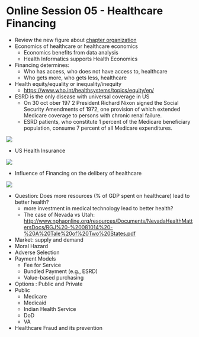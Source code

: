 # Online Session 05 - Healthcare Financing
- Review the new figure about [chapter organization](https://github.com/wcj365/healthcare/blob/master/06_summary.md)
- Economics of healthcare or healthcare economics
    - Economics benefits from data analysis
    - Health Informatics supports Health Economics 
- Financing determines:
    - Who has access, who does not have access to, healthcare
    - Who gets more, who gets less, healthcare
- Health equity/equality or inequality/inequity 
    - https://www.who.int/healthsystems/topics/equity/en/
- ESRD is the only disease with universal coverage in US
    - On 30 oct ober 197 2 President Richard Nixon signed the Social Security Amendments of 1972, one provision of which extended Medicare coverage to persons with chronic renal failure. 
    - ESRD patients, who constitute 1 percent of the Medicare beneficiary population, consume 7 percent of all Medicare expenditures.
    
 ![](https://github.com/wcj365/healthcare/blob/master/images/ESRD_impact.PNG)   

- US Health Insurance

![](https://github.com/wcj365/healthcare/blob/master/images/us_health_insurance.jpg)

- Influence of Financing on the delibery of healthcare

![](https://github.com/wcj365/healthcare/blob/master/images/healthcare_financing.jpg)

- Question: Does more resources (% of GDP spent on healthcare) lead to better health? 
    - more investment in medical technology lead to better health?
    - The case of Nevada vs Utah: http://www.nphaonline.org/resources/Documents/NevadaHealthMattersDocs/RGJ%20-%20081014%20-%20A%20Tale%20of%20Two%20States.pdf
- Market: supply and demand
- Moral Hazard
- Adverse Selection
- Payment Models
    - Fee for Service
    - Bundled Payment (e.g., ESRD)
    - Value-based purchasing
- Options : Public and Private
- Public
    - Medicare
    - Medicaid
    - Indian Health Service
    - DoD 
    - VA
- Healthcare Fraud and its prevention
